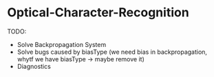 # Optical-Character-Recognition

TODO:
- Solve Backpropagation System
- Solve bugs caused by biasType (we need bias in backpropagation, whytf we have biasType -> maybe remove it)
- Diagnostics
